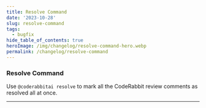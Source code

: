 ```yaml
---
title: Resolve Command
date: '2023-10-28'
slug: resolve-command
tags:
  - bugfix
hide_table_of_contents: true
heroImage: /img/changelog/resolve-command-hero.webp
permalink: /changelog/resolve-command
---
```


### Resolve Command

Use `@coderabbitai resolve` to mark all the CodeRabbit review comments as resolved all at once.

---
